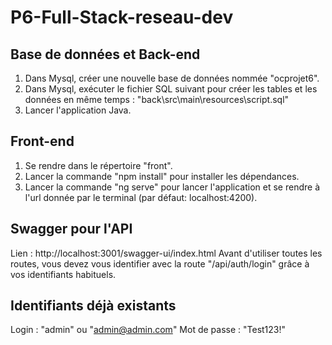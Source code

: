 # P6-Full-Stack-reseau-dev

## Base de données et Back-end
1. Dans Mysql, créer une nouvelle base de données nommée "ocprojet6".
2. Dans Mysql, exécuter le fichier SQL suivant pour créer les tables et les données en même temps : "back\src\main\resources\script.sql"
3. Lancer l'application Java.

## Front-end
1. Se rendre dans le répertoire "front".
2. Lancer la commande "npm install" pour installer les dépendances.
3. Lancer la commande "ng serve" pour lancer l'application et se rendre à l'url donnée par le terminal (par défaut: localhost:4200).

## Swagger pour l'API
Lien : http://localhost:3001/swagger-ui/index.html
Avant d'utiliser toutes les routes, vous devez vous identifier avec la route "/api/auth/login" grâce à vos identifiants habituels.

## Identifiants déjà existants
Login : "admin" ou "admin@admin.com"
Mot de passe : "Test123!"
